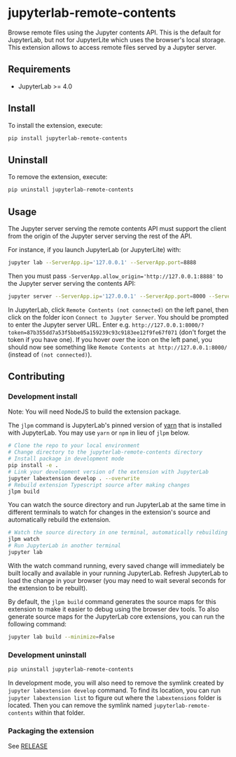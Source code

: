 # jupyterlab-remote-contents

[lite-badge]: https://jupyterlite.rtfd.io/en/latest/_static/badge.svg
[lite]: https://jupyterlab-remote-contents.readthedocs.io/en/latest/lite/lab
[docs-badge]: https://readthedocs.org/projects/jupyterlab-remote-contents/badge/?version=latest
[docs]: https://jupyterlab-remote-contents.readthedocs.io/en/latest/?badge=latest

Browse remote files using the Jupyter contents API. This is the default for JupyterLab, but not for JupyterLite
which uses the browser's local storage. This extension allows to access remote files served by a Jupyter server.

## Requirements

- JupyterLab >= 4.0

## Install

To install the extension, execute:

```bash
pip install jupyterlab-remote-contents
```

## Uninstall

To remove the extension, execute:

```bash
pip uninstall jupyterlab-remote-contents
```

## Usage

The Jupyter server serving the remote contents API must support the client from the origin of the Jupyter server serving the rest of the API.

For instance, if you launch JupyterLab (or JupyterLite) with:

```bash
jupyter lab --ServerApp.ip='127.0.0.1' --ServerApp.port=8888
```

Then you must pass `-ServerApp.allow_origin='http://127.0.0.1:8888'` to the Jupyter server serving the contents API:

```bash
jupyter server --ServerApp.ip='127.0.0.1' --ServerApp.port=8000 --ServerApp.allow_origin='http://127.0.0.1:8888'
```

In JupyterLab, click `Remote Contents (not connected)` on the left panel, then click on the folder icon `Connect to Jupyter Server`.
You should be prompted to enter the Jupyter server URL. Enter e.g. `http://127.0.0.1:8000/?token=87b355dd7a53f5bbe05a159239c93c9183ee12f9fe67f071` (don't forget the token if you have one). If you hover over the icon on the left
panel, you should now see something like `Remote Contents at http://127.0.0.1:8000/` (instead of `(not connected)`).

## Contributing

### Development install

Note: You will need NodeJS to build the extension package.

The `jlpm` command is JupyterLab's pinned version of
[yarn](https://yarnpkg.com/) that is installed with JupyterLab. You may use
`yarn` or `npm` in lieu of `jlpm` below.

```bash
# Clone the repo to your local environment
# Change directory to the jupyterlab-remote-contents directory
# Install package in development mode
pip install -e .
# Link your development version of the extension with JupyterLab
jupyter labextension develop . --overwrite
# Rebuild extension Typescript source after making changes
jlpm build
```

You can watch the source directory and run JupyterLab at the same time in different terminals to watch for changes in the extension's source and automatically rebuild the extension.

```bash
# Watch the source directory in one terminal, automatically rebuilding when needed
jlpm watch
# Run JupyterLab in another terminal
jupyter lab
```

With the watch command running, every saved change will immediately be built locally and available in your running JupyterLab. Refresh JupyterLab to load the change in your browser (you may need to wait several seconds for the extension to be rebuilt).

By default, the `jlpm build` command generates the source maps for this extension to make it easier to debug using the browser dev tools. To also generate source maps for the JupyterLab core extensions, you can run the following command:

```bash
jupyter lab build --minimize=False
```

### Development uninstall

```bash
pip uninstall jupyterlab-remote-contents
```

In development mode, you will also need to remove the symlink created by `jupyter labextension develop`
command. To find its location, you can run `jupyter labextension list` to figure out where the `labextensions`
folder is located. Then you can remove the symlink named `jupyterlab-remote-contents` within that folder.

### Packaging the extension

See [RELEASE](RELEASE.md)
